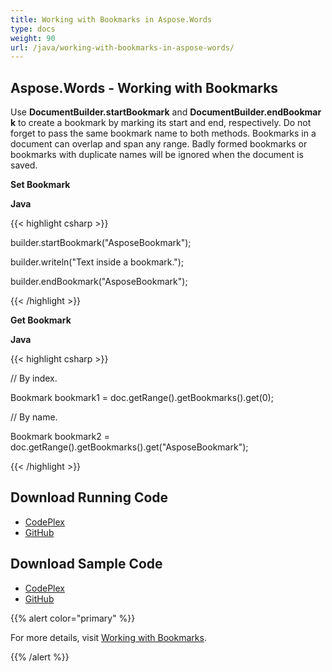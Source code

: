 ```yaml
---
title: Working with Bookmarks in Aspose.Words
type: docs
weight: 90
url: /java/working-with-bookmarks-in-aspose-words/
---
```


## **Aspose.Words - Working with Bookmarks**
Use **DocumentBuilder.startBookmark** and **DocumentBuilder.endBookmark** to create a bookmark by marking its start and end, respectively. Do not forget to pass the same bookmark name to both methods. Bookmarks in a document can overlap and span any range. Badly formed bookmarks or bookmarks with duplicate names will be ignored when the document is saved.

**Set Bookmark**

**Java**

{{< highlight csharp >}}

 builder.startBookmark("AsposeBookmark");

builder.writeln("Text inside a bookmark.");

builder.endBookmark("AsposeBookmark");

{{< /highlight >}}

**Get Bookmark**

**Java**

{{< highlight csharp >}}

 // By index.

Bookmark bookmark1 = doc.getRange().getBookmarks().get(0);

// By name.

Bookmark bookmark2 = doc.getRange().getBookmarks().get("AsposeBookmark");

{{< /highlight >}}
## **Download Running Code**
- [CodePlex](https://asposewordsjavaapachepoi.codeplex.com/releases/view/618321)
- [GitHub](https://github.com/aspose-words/Aspose.Words-for-Java/releases/tag/Aspose.Words_Java_for_Apache_POI_WP-v1.0.0)
## **Download Sample Code**
- [CodePlex](https://asposewordsjavaapachepoi.codeplex.com/SourceControl/latest#src/main/java/com/aspose/words/examples/asposefeatures/workingwithdocument/workingwithbookmarks/AsposeBookmarks.java)
- [GitHub](https://github.com/aspose-words/Aspose.Words-for-Java/blob/master/Plugins/Aspose_Words_for_Apache_POI/src/main/java/com/aspose/words/examples/asposefeatures/workingwithdocument/workingwithbookmarks/AsposeBookmarks.java)

{{% alert color="primary" %}} 

For more details, visit [Working with Bookmarks](/words/java/working-with-bookmarks/).

{{% /alert %}}
